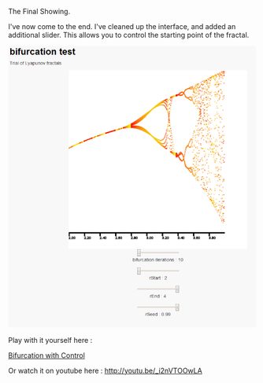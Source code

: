 The Final Showing.

I've now come to the end. I've cleaned up the interface, and added an additional slider.
This allows you to control the starting point of the fractal.


![Finale](../project_images/finale.PNG?raw=true "Finale")

Play with it yourself here : 

[Bifurcation with Control](http://macavalon.com/devart/3rdBifurcationTest/bifurcationtest.html "Bifurcation with Control")

Or watch it on youtube here  :  http://youtu.be/_i2nVTOOwLA